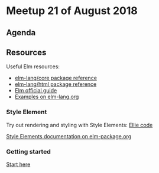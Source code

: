 # Meetup 21 of August 2018

## Agenda


## Resources

Useful Elm resources:
- [elm-lang/core package reference](https://package.elm-lang.org/packages/elm-lang/core/5.1.1)
- [elm-lang/html package reference](https://package.elm-lang.org/packages/elm-lang/html/2.0.0/Html)
- [Elm official guide](https://guide.elm-lang.org/)
- [Examples on elm-lang.org](http://elm-lang.org/examples)


### Style Element
Try out rendering and styling with Style Elements: [Ellie code](https://ellie-app.com/36Rh75CJqDPa1)

[Style Elements documentation on elm-package.org](https://package.elm-lang.org/packages/mdgriffith/stylish-elephants/6.0.2/Element)


### Getting started

[Start here](https://ellie-app.com/375njwssZCra1)
